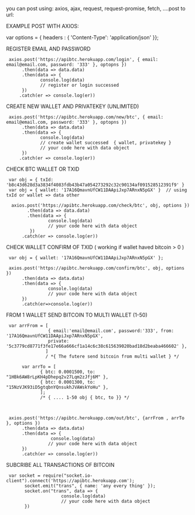 



you can post using: axios, ajax, request, request-promise, fetch, ....post to url:

EXAMPLE POST WITH AXIOS:


var options = { headers : { 'Content-Type': 'application/json' }};

REGISTER EMAIL AND PASSWORD

     axios.post('https://apibtc.herokuapp.com/login', { email: email@email.com, password: '333' }, optopns })
          .then(data => data.data)
          .then(data => {
                 console.log(data)
                 // register or login successed
          })
         .catch(er => console.log(er))
    
    
    

CREATE NEW WALLET AND PRIVATEKEY (UNLIMITED)

     axios.post('https://apibtc.herokuapp.com/new/btc', { email: email@email.com, password: '333' }, optopns })
          .then(data => data.data)
          .then(data => {
                 console.log(data)
                 // create wallet successed  { wallet, privatekey }
                 // your code here with data object
          })
         .catch(er => console.log(er))
    
    
    






CHECK BTC WALLET OR TXID 


     var obj = { txId: 'b8c43d628d3a3834f4083fdb43b47a054273292c32c90134af091528512391f9' }
     var obj = { wallet: '17A16QmavnUfCW11DAApiJxp7ARnxN5pGX' }  // using txId or wallet => data other

      axios.post('https://apibtc.herokuapp.com/check/btc', obj, options })
            .then(data => data.data)
            .then(data => {
                    console.log(data)
                    // your code here with data object
             })
          .catch(er => console.log(er))
          
          
          
          
          






CHECK WALLET CONFIRM OF TXID ( working if wallet haved bitcoin > 0 )

     var obj = { wallet: '17A16QmavnUfCW11DAApiJxp7ARnxN5pGX' };

     axios.post('https://apibtc.herokuapp.com/confirm/btc', obj, options })
          .then(data => data.data)
          .then(data => {
                    console.log(data)
                    // your code here with data object
          })
          .catch(er=>console.log(er))
          
          
          






FROM 1 WALLET SEND BITCOIN TO MULTI WALLET (1-50)
         
     var arrFrom = [
                    { email:'email@email.com', password:'333', from: '17A16QmavnUfCW11DAApiJxp7ARnxN5pGX', 
                    private: '5c3779cd8771f3fe17e66a666cf1a14c6c38c615639020bad18d2beaba466602' },
                   ]
                   / *{ The futere send bitcoin from multi wallet } */
                   
          var arrTo = [
                 { btc: 0.0001500, to: "1HBk6AW8rLpKH4pDhepq2v27Lqm2zJfj6M" },
                 { btc: 0.0001300, to: "15NzVJK93iD5gtqbnYQnsukhJVAWskYoHu" },
                 ];
                 /* { .... 1-50 obj { btc, to }} */
                 


     axios.post('https://apibtc.herokuapp.com/out/btc', {arrFrom , arrTo }, options })
          .then(data => data.data)
          .then(data => {
                     console.log(data)
                    // your code here with data object
          })
          .catch(er => console.log(er))








SUBCRIBE ALL TRANSACTIONS OF BITCOIN
     
     var socket = require("socket.io-client").connect('https://apibtc.herokuapp.com');
           socket.emit("trans", { name: 'any every thing' });
           socket.on("trans", data => { 
                         console.log(data)
                         // your code here with data object
           })
      
      
      
      
      
